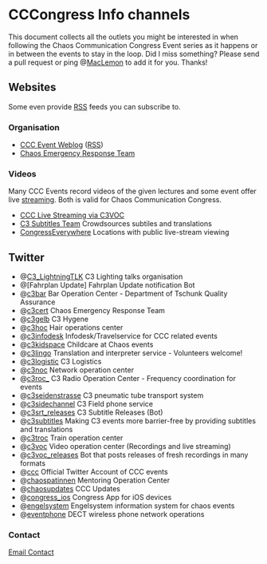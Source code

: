 # CCCongress Info channels
This document collects all the outlets you might be interested in when following the Chaos Communication Congress Event series as it happens or in between the events to stay in the loop.
Did I miss something? Please send a pull request or ping @[MacLemon] to add it for you. Thanks!

## Websites
Some even provide [RSS] feeds you can subscribe to.


### Organisation
- [CCC Event Weblog](https://events.ccc.de/) ([RSS](https://events.ccc.de/feed/))
- [Chaos Emergency Response Team](https://cert.ccc.de/)


### Videos
Many CCC Events record videos of the given lectures and some event offer live [streaming]. Both is valid for Chaos Communication Congress.

- [CCC Live Streaming via C3VOC](https://streaming.media.ccc.de/)
- [C3 Subtitles Team](https://c3subtitles.de/) Crowdsources subtiles and translations
- [CongressEverywhere](https://events.ccc.de/congress/2016/wiki/Congress_Everywhere) Locations with public live-stream viewing

## Twitter
- @[C3_LightningTLK] C3 Lighting talks organisation
- @[Fahrplan Update] Fahrplan Update notification Bot
- @[c3bar] Bar Operation Center - Department of Tschunk Quality Assurance
- @[c3cert] Chaos Emergency Response Team
- @[c3gelb] C3 Hygene
- @[c3hoc] Hair operations center
- @[c3infodesk] Infodesk/Travelservice for CCC related events
- @[c3kidspace] Childcare at Chaos events
- @[c3lingo] Translation and interpreter service - Volunteers welcome!
- @[c3logistic] C3 Logistics
- @[c3noc] Network operation center
- @[c3roc_] C3 Radio Operation Center - Frequency coordination for events
- @[c3seidenstrasse] C3 pneumatic tube transport system
- @[c3sidechannel] C3 Field phone service
- @[c3srt_releases] C3 Subtitle Releases (Bot)
- @[c3subtitles] Making C3 events more barrier-free by providing subtitles and translations
- @[c3troc] Train operation center
- @[c3voc] Video operation center (Recordings and live streaming)
- @[c3voc_releases] Bot that posts releases of fresh recordings in many formats
- @[ccc] Official Twitter Account of CCC events
- @[chaospatinnen] Mentoring Operation Center
- @[chaosupdates] CCC Updates
- @[congress_ios] Congress App for iOS devices
- @[engelsystem] Engelsystem information system for chaos events
- @[eventphone] DECT wireless phone network operations

[RSS]:https://en.wikipedia.org/wiki/Rss "Wikipedia: RSS"
[Streaming]:https://streaming.media.ccc.de/ "C3VOC Streaming - LIVE!"

### Contact
[Email Contact](https://events.ccc.de/congress/2016/wiki/Static:Contact)


[C3_LightningTLK]:https://twitter.com/c3_lightningtlk "C3 lightning talks organisation"
[FahrplanUpdate]:https://twitter.com/FahrplanUpdate "C3 Fahrplan Update notification bot"
[c3bar]:https://twitter.com/c3bar "Bar Operation Center - Department of Tschunk Quality Assurance"
[c3cert]:https://twitter.com/c3cert "Chaos Emergency Response Team"
[c3gelb]:https://twitter.com/c3gelb "C3 hygene team"
[c3hoc]:https://twitter.com/c3hoc "Hair operations center"
[c3infodesk]:https://twitter.com/c3infodesk "Infodesk/Travelservice for CCC related events"
[c3kidspace]:https://twitter.com/c3kidspace "C3 Kidspace"
[c3lingo]:https://twitter.com/c3lingo "Translation and interpreter service"
[c3logistic]:https://twitter.com/c3logistic "C3 logistics"
[c3noc]:https://twitter.com/c3noc "C3 network operation center"
[c3roc_]:https://twitter.com/c3roc_ "Radio Operation Center - Frequency coordination for events"
[c3seidenstrasse]:https://twitter.com/c3seidenstrasse "C3 pneumatic tube transport system"
[c3sidechannel]:https://twitter.com/c3sidechannel "C3 field phone service"
[c3srt_releases]:https://twitter.com/c3srt_releases "C3 Subtitles Release Info (Bot)"
[c3subtitles]:https://twitter.com/c3subtitles "Making C3 events more barrier-free by providing subtitles and translations"
[c3troc]:https://twitter.com/c3troc "C3 Train operation center"
[c3voc]:https://twitter.com/c3voc "C3 video operation center"
[c3voc_releases]:https://twitter.com/c3voc_releases "C3 video operation center - New releases Bot"
[ccc]:https://twitter.com/ccc "Official Twitter Account of CCC events"
[chaospatinnen]:https://twitter.com/chaospatinnen "Mentoring Operation Center"
[chaosupdates]:https://twitter.com/chaosupdates "CCC Updates"
[congress_ios]:https://twitter.com/congress_ios "Congress App for iOS devices"
[engelsystem]:https://twitter.com/engelsystem "Engelsystem information system for chaos events"
[eventphone]:https://twitter.com/eventphone "DECT wireless phone network operations"


[MacLemon]:https://twitter.com/MacLemon "MacLemon"
